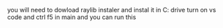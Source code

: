 you will need to dowload raylib instaler and instal it in C: drive turn on vs code and ctrl f5 in main and you can run this